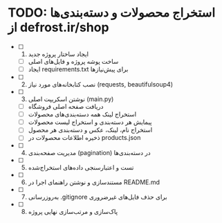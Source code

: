 # TODO: استخراج محصولات و دسته‌بندی‌ها از defrost.ir/shop

- [ ] 1. ایجاد ساختار پروژه جدید
    - [ ] ساخت پوشه پروژه و فایل‌های اصلی
    - [ ] ایجاد requirements.txt برای پیش‌نیازها
- [ ] 2. نصب کتابخانه‌های مورد نیاز (requests, beautifulsoup4)
- [ ] 3. نوشتن اسکریپت اصلی (main.py)
    - [ ] دریافت صفحه اصلی فروشگاه
    - [ ] استخراج لینک همه دسته‌بندی‌های محصولات
    - [ ] پیمایش هر دسته‌بندی و استخراج لیست محصولات
    - [ ] استخراج نام، لینک، عکس و دسته‌بندی هر محصول
    - [ ] ذخیره اطلاعات محصولات در products.json
- [ ] 4. مدیریت صفحه‌بندی (pagination) در دسته‌بندی‌ها
- [ ] 5. تست و اعتبارسنجی داده‌های استخراج‌شده
- [ ] 6. مستندسازی و نوشتن راهنمای اجرا در README.md
- [ ] 7. به‌روزرسانی .gitignore برای حذف فایل‌های غیرضروری
- [ ] 8. پاک‌سازی و مرتب‌سازی نهایی پروژه 
